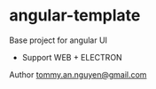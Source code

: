 # angular-template
Base project for angular UI 
- Support WEB + ELECTRON

Author
tommy.an.nguyen@gmail.com
